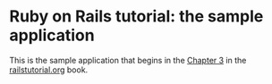 # Ruby on Rails tutorial: the sample application

This is the sample application that begins in the [Chapter 3](http://www.railstutorial.org/book/static_pages) in the [railstutorial.org](http://railstutiral.org) book.
